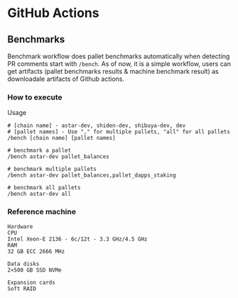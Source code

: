 # GitHub Actions

## Benchmarks
Benchmark workflow does pallet benchmarks automatically when detecting PR comments start with `/bench`.
As of now, it is a simple workflow, users can get artifacts (pallet benchmarks results & machine benchmark result) as downloadale artifacts of Github actions.

### How to execute
Usage
```
# [chain name] - astar-dev, shiden-dev, shibuya-dev, dev
# [pallet names] - Use "," for multiple pallets, "all" for all pallets
/bench [chain name] [pallet names]
```
```
# benchmark a pallet
/bench astar-dev pallet_balances

# benchmark multiple pallets
/bench astar-dev pallet_balances,pallet_dapps_staking

# benchmark all pallets
/bench astar-dev all
```

### Reference machine
```
Hardware
CPU
Intel Xeon-E 2136 - 6c/12t - 3.3 GHz/4.5 GHz
RAM
32 GB ECC 2666 MHz

Data disks
2×500 GB SSD NVMe

Expansion cards
Soft RAID
```
